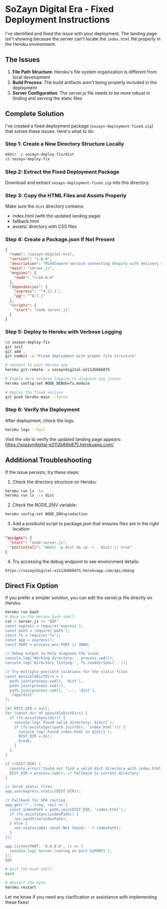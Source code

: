 # SoZayn Digital Era - Fixed Deployment Instructions

I've identified and fixed the issue with your deployment. The landing page isn't showing because the server can't locate the `index.html` file properly in the Heroku environment.

## The Issues

1. **File Path Structure**: Heroku's file system organization is different from local development
2. **Build Process**: The build artifacts aren't being properly included in the deployment
3. **Server Configuration**: The server.js file needs to be more robust in finding and serving the static files

## Complete Solution

I've created a fixed deployment package (`sozayn-deployment-fixed.zip`) that solves these issues. Here's what to do:

### Step 1: Create a New Directory Structure Locally

```bash
mkdir -p sozayn-deploy-fix/dist
cd sozayn-deploy-fix
```

### Step 2: Extract the Fixed Deployment Package

Download and extract `sozayn-deployment-fixed.zip` into this directory.

### Step 3: Copy the HTML Files and Assets Properly

Make sure the `dist` directory contains:
- index.html (with the updated landing page)
- fallback.html
- assets/ directory with CSS files

### Step 4: Create a Package.json If Not Present

```json
{
  "name": "sozayn-digital-era",
  "version": "1.0.0",
  "description": "Middleware service connecting Shopify with delivery services",
  "main": "server.js",
  "engines": {
    "node": ">=14.0.0"
  },
  "dependencies": {
    "express": "^4.17.1",
    "pg": "^8.7.1"
  },
  "scripts": {
    "start": "node server.js"
  }
}
```

### Step 5: Deploy to Heroku with Verbose Logging

```bash
cd sozayn-deploy-fix
git init
git add .
git commit -m "Fixed deployment with proper file structure"

# Connect to your Heroku app
heroku git:remote -a sozayndigital-e2112b66b875

# Enable more verbose logging to diagnose any issues
heroku config:set NODE_DEBUG=fs,module

# Deploy the fixed version
git push heroku main --force
```

### Step 6: Verify the Deployment

After deployment, check the logs:
```bash
heroku logs --tail
```

Visit the site to verify the updated landing page appears:
https://sozayndigital-e2112b66b875.herokuapp.com/

## Additional Troubleshooting

If the issue persists, try these steps:

1. Check the directory structure on Heroku:
```bash
heroku run ls -la
heroku run ls -la dist
```

2. Check the NODE_ENV variable:
```bash
heroku config:set NODE_ENV=production
```

3. Add a postbuild script to package.json that ensures files are in the right location:
```json
"scripts": {
  "start": "node server.js",
  "postinstall": "mkdir -p dist && cp -r . dist/ || true"
}
```

4. Try accessing the debug endpoint to see environment details:
```
https://sozayndigital-e2112b66b875.herokuapp.com/api/debug
```

## Direct Fix Option

If you prefer a simpler solution, you can edit the server.js file directly on Heroku:

```bash
heroku run bash
# Once in the Heroku bash shell:
cat > server.js << 'EOF'
const express = require('express');
const path = require('path');
const fs = require('fs');
const app = express();
const PORT = process.env.PORT || 3000;

// Debug output to help diagnose the issue
console.log('Working directory:', process.cwd());
console.log('Directory listing:', fs.readdirSync('.'));

// Try multiple possible locations for the static files
const possibleDistDirs = [
  path.join(process.cwd(), 'dist'),
  path.join(process.cwd()),
  path.join(process.cwd(), '..', 'dist'),
  '/app/dist'
];

let DIST_DIR = null;
for (const dir of possibleDistDirs) {
  if (fs.existsSync(dir)) {
    console.log(`Found valid directory: ${dir}`);
    if (fs.existsSync(path.join(dir, 'index.html'))) {
      console.log(`Found index.html in ${dir}`);
      DIST_DIR = dir;
      break;
    }
  }
}

if (!DIST_DIR) {
  console.error('Could not find a valid dist directory with index.html');
  DIST_DIR = process.cwd(); // Fallback to current directory
}

// Serve static files
app.use(express.static(DIST_DIR));

// Fallback for SPA routing
app.get('*', (req, res) => {
  const indexPath = path.join(DIST_DIR, 'index.html');
  if (fs.existsSync(indexPath)) {
    res.sendFile(indexPath);
  } else {
    res.status(404).send('Not found: ' + indexPath);
  }
});

app.listen(PORT, '0.0.0.0', () => {
  console.log(`Server running on port ${PORT}`);
});
EOF

# Exit the bash shell
exit

# Restart the dyno
heroku restart
```

Let me know if you need any clarification or assistance with implementing these fixes!